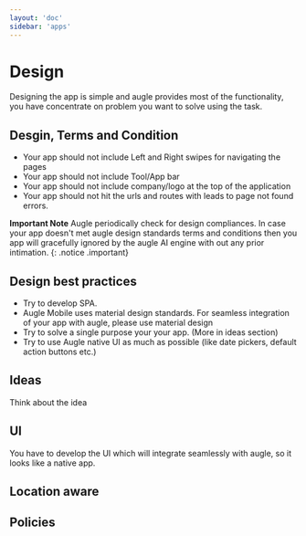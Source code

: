 ```yaml
---
layout: 'doc'
sidebar: 'apps'
---
```


# Design

Designing the app is simple and augle provides most of the functionality, you have concentrate on problem you want to solve using the task.

## Desgin, Terms and Condition
 - Your app should not include Left and Right swipes for navigating the pages
 - Your app should not include Tool/App bar
 - Your app should not include company/logo at the top of the application
 - Your app should not hit the urls and routes with leads to page not found errors.

**Important Note**
Augle periodically check for design compliances. In case your app doesn't met augle design standards terms and conditions then you app will gracefully ignored by the augle AI engine with out any prior intimation.
{: .notice .important}

## Design best practices
 - Try to develop SPA.
 - Augle Mobile uses material design standards. For seamless integration of your app with augle, please use material design
 - Try to solve a single purpose your your app. (More in ideas section)
 - Try to use Augle native UI as much as possible (like date pickers, default action buttons etc.)

## Ideas

Think about the idea
## UI

You have to develop the UI which will integrate seamlessly with augle, so it looks like a native app.


## Location aware

## Policies